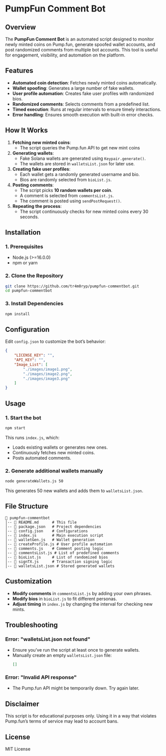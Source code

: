 # PumpFun Comment Bot

## Overview
The **PumpFun Comment Bot** is an automated script designed to monitor newly minted coins on Pump.fun, generate spoofed wallet accounts, and post randomized comments from multiple bot accounts. This tool is useful for engagement, visibility, and automation on the platform.

## Features
- **Automated coin detection**: Fetches newly minted coins automatically.
- **Wallet spoofing**: Generates a large number of fake wallets.
- **User profile automation**: Creates fake user profiles with randomized bios.
- **Randomized comments**: Selects comments from a predefined list.
- **Timed execution**: Runs at regular intervals to ensure timely interactions.
- **Error handling**: Ensures smooth execution with built-in error checks.

## How It Works
1. **Fetching new minted coins**:
   - The script queries the Pump.fun API to get new mint coins
2. **Generating wallets**:
   - Fake Solana wallets are generated using `Keypair.generate()`.
   - The wallets are stored in `walletsList.json` for later use.
3. **Creating fake user profiles**:
   - Each wallet gets a randomly generated username and bio.
   - Bios are randomly selected from `bioList.js`.
4. **Posting comments**:
   - The script picks **10 random wallets per coin**.
   - A comment is selected from `commentsList.js`.
   - The comment is posted using `sendPostRequest()`.
5. **Repeating the process**:
   - The script continuously checks for new minted coins every 30 seconds.

## Installation
### **1. Prerequisites**
- Node.js (>=16.0.0)
- npm or yarn

### **2. Clone the Repository**
```sh
git clone https://github.com/tr4m0ryp/pumpfun-commentbot.git
cd pumpfun-commentbot
```

### **3. Install Dependencies**
```sh
npm install
```

## Configuration
Edit `config.json` to customize the bot’s behavior:
```json
{
    "LICENSE_KEY": "",
    "API_KEY": "",
    "Image_List": [
        "./images/image1.png",
        "./images/image2.png",
        "./images/image3.png"
    ]
}
```

## Usage
### **1. Start the bot**
```sh
npm start
```
This runs `index.js`, which:
- Loads existing wallets or generates new ones.
- Continuously fetches new minted coins.
- Posts automated comments.

### **2. Generate additional wallets manually**
```sh
node generateWallets.js 50
```
This generates 50 new wallets and adds them to `walletsList.json`.

## File Structure
```
📁 pumpfun-commentbot
│-- 📄 README.md      # This file
│-- 📄 package.json   # Project dependencies
│-- 📄 config.json    # Configurations
│-- 📄 index.js       # Main execution script
│-- 📄 walletGen.js   # Wallet generation
│-- 📄 createProfile.js # User profile automation
│-- 📄 comments.js    # Comment posting logic
│-- 📄 commentsList.js # List of predefined comments
│-- 📄 bioList.js     # List of randomized bios
│-- 📄 signTX.js      # Transaction signing logic
│-- 📄 walletsList.json # Stored generated wallets
```

## Customization
- **Modify comments** in `commentsList.js` by adding your own phrases.
- **Modify bios** in `bioList.js` to fit different personas.
- **Adjust timing** in `index.js` by changing the interval for checking new mints.

## Troubleshooting
### **Error: "walletsList.json not found"**
- Ensure you’ve run the script at least once to generate wallets.
- Manually create an empty `walletsList.json` file:
  ```json
  []
  ```

### **Error: "Invalid API response"**
- The Pump.fun API might be temporarily down. Try again later.

## Disclaimer
This script is for educational purposes only. Using it in a way that violates Pump.fun’s terms of service may lead to account bans.

## License
MIT License

